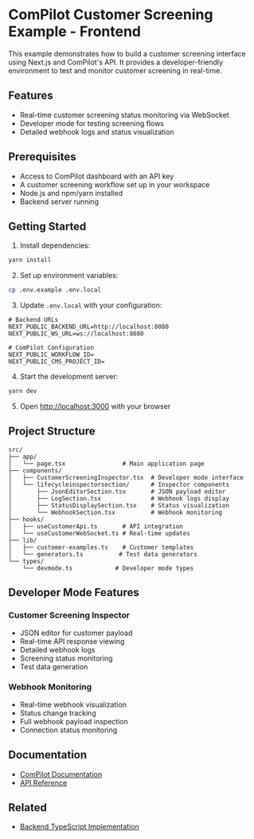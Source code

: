 ComPilot Customer Screening Example - Frontend
===============================================

This example demonstrates how to build a customer screening interface using Next.js and ComPilot's API. It provides a developer-friendly environment to test and monitor customer screening in real-time.

## Features

- Real-time customer screening status monitoring via WebSocket
- Developer mode for testing screening flows
- Detailed webhook logs and status visualization

## Prerequisites

- Access to ComPilot dashboard with an API key
- A customer screening workflow set up in your workspace
- Node.js and npm/yarn installed
- Backend server running

## Getting Started

1. Install dependencies:
```bash
yarn install
```

2. Set up environment variables:
```bash
cp .env.example .env.local
```

3. Update `.env.local` with your configuration:
```env
# Backend URLs
NEXT_PUBLIC_BACKEND_URL=http://localhost:8080
NEXT_PUBLIC_WS_URL=ws://localhost:8080

# ComPilot Configuration
NEXT_PUBLIC_WORKFLOW_ID=
NEXT_PUBLIC_CMS_PROJECT_ID=
```

4. Start the development server:
```bash
yarn dev
```

5. Open [http://localhost:3000](http://localhost:3000) with your browser

## Project Structure

```
src/
├── app/
│   └── page.tsx                # Main application page
├── components/
│   ├── CustomerScreeningInspector.tsx  # Developer mode interface
│   └── lifecycleinspectorsection/      # Inspector components
│       ├── JsonEditorSection.tsx       # JSON payload editor
│       ├── LogSection.tsx              # Webhook logs display
│       ├── StatusDisplaySection.tsx    # Status visualization
│       └── WebhookSection.tsx          # Webhook monitoring
├── hooks/
│   ├── useCustomerApi.ts       # API integration
│   └── useCustomerWebSocket.ts # Real-time updates
├── lib/
│   ├── customer-examples.ts    # Customer templates
│   └── generators.ts          # Test data generators
└── types/
    └── devmode.ts            # Developer mode types
```

## Developer Mode Features

### Customer Screening Inspector
- JSON editor for customer payload
- Real-time API response viewing
- Detailed webhook logs
- Screening status monitoring
- Test data generation

### Webhook Monitoring
- Real-time webhook visualization
- Status change tracking
- Full webhook payload inspection
- Connection status monitoring

## Documentation

- [ComPilot Documentation](https://docs.compilot.ai)
- [API Reference](https://docs.compilot.ai/developers/api)

## Related

- [Backend TypeScript Implementation](../backend-typescript)
